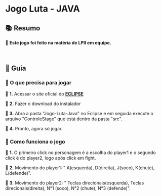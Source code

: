 <h1> Jogo Luta - JAVA </h2>

<h2>📚 Resumo </h2> 

🔹 <strong>Este jogo foi feito na matéria de LPII em equipe.</strong>


<br>

<h2> 🚦 Guia </h2>

<h3>🔺 O que precisa para jogar </h3>

🔹 <strong>1.</strong> Acessar o site oficial do <a href="https://www.eclipse.org/downloads/"><strong>ECLIPSE</strong></a>

🔹 <strong>2.</strong> Fazer o download do instalador

🔹 <strong>3.</strong> Abra a pasta "Jogo-Luta-Java" no Eclipse e em seguida execute o arquivo "ControleStage" que está dentro da pasta "src".

🔹 <strong>4.</strong> Pronto, agora só jogar.

<h3>🔺 Como funciona o jogo </h3>

🔹 <strong>1.</strong> O primeiro click no personagem é a escolha do player1 e o segundo click é do player2, logo após click em fight.

🔹 <strong>2.</strong> Movimento do player1: " A(esquerda), D(direita), J(soco), K(chute), L(defende)".

🔹 <strong>3.</strong> Movimento do player2: " Teclas direcionais(esquerda), Teclas direcionais(direita), N°1 (soco), N°2 (chute), N°3 (defende)".



